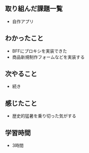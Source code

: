 ## 取り組んだ課題一覧
- 自作アプリ

## わかったこと
- BFFにプロキシを実装できた
- 商品新規制作フォームなどを実装する

## 次やること
- 続き

## 感じたこと
- 歴史的猛暑を乗り切った気がする

## 学習時間
- 3時間